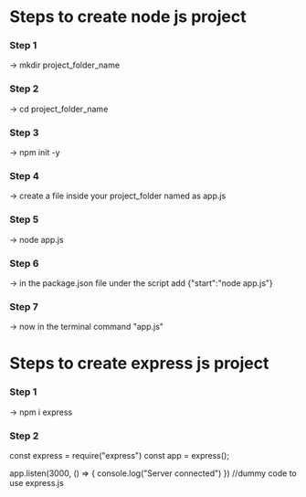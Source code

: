 # Steps to create node js project

### Step 1

-> mkdir project_folder_name

### Step 2

-> cd project_folder_name

### Step 3

-> npm init -y

### Step 4

-> create a file inside your project_folder named as app.js

### Step 5

-> node app.js

### Step 6

-> in the package.json file under the script add {"start":"node app.js"}

### Step 7

-> now in the terminal command "app.js"

# Steps to create express js project

### Step 1

-> npm i express

### Step 2

const express = require("express")
const app = express();

app.listen(3000, () => {
console.log("Server connected")
}) //dummy code to use express.js
